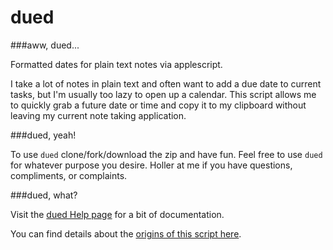 dued
====

###aww, dued...  

Formatted dates for plain text notes via applescript. 

I take a lot of notes in plain text and often want to add a due date to current tasks, but I'm usually too lazy to open up a calendar. This script allows me to quickly grab a future date or time and copy it to my clipboard without leaving my current note taking application. 

###dued, yeah!

To use `dued` clone/fork/download the zip and have fun. Feel free to use `dued` for whatever purpose you desire. Holler at me if you have questions, compliments, or complaints.  

###dued, what?

Visit the [dued Help page](https://github.com/unforswearing/dued/blob/master/help.md) for a bit of documentation.   

You can find details about the [origins of this script here](http://scriptogr.am/unforswearing/post/future-dates). 

